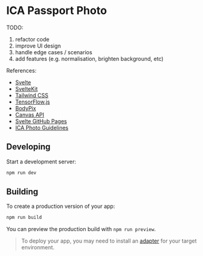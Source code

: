 # ICA Passport Photo

TODO:

1. refactor code
2. improve UI design
3. handle edge cases / scenarios
4. add features (e.g. normalisation, brighten background, etc)

References:

- [Svelte](https://svelte.dev/)
- [SvelteKit](https://kit.svelte.dev/)
- [Tailwind CSS](https://tailwindcss.com/)
- [TensorFlow.js](https://www.tensorflow.org/js)
- [BodyPix](https://github.com/tensorflow/tfjs-models/tree/master/body-pix)
- [Canvas API](https://developer.mozilla.org/en-US/docs/Web/API/Canvas_API)
- [Svelte GitHub Pages](https://svelteland.github.io/svelte-kit-blog-demo/deply-to-github/)
- [ICA Photo Guidelines](https://www.ica.gov.sg/photo-guidelines)

## Developing

Start a development server:

```bash
npm run dev
```

## Building

To create a production version of your app:

```bash
npm run build
```

You can preview the production build with `npm run preview`.

> To deploy your app, you may need to install an [adapter](https://kit.svelte.dev/docs/adapters) for your target environment.
